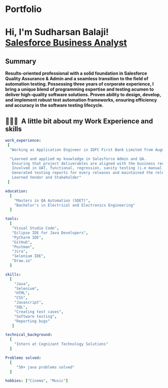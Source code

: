 # Portfolio
<h1>Hi, I'm Sudharsan Balaji! <br/><a href="https://github.com/joshmadakor1">Salesforce Business Analyst</a></h1>

<h2>Summary</h2>
    <b>Results-oriented professional with a solid foundation in Salesforce Quality Assurance & Admin and a seamless transition to the field of automation testing. Possessing three years of corporate experience, I bring a unique blend of programming expertise and testing acumen to deliver high-quality software solutions. Proven ability to design, develop, and implement robust test automation frameworks, ensuring efficiency and accuracy in the software testing lifecycle.</b>

<h2> 👨🏻‍💻 &nbsp;A little bit about my Work Experience and skills</h2>

```yaml
work_experience:
 [
  "Working as Application Engineer in IDFC First Bank Limited from August 2022 (24 months)"

  "Learned and applied my knowledge in Salesforce Admin and QA.
   Ensuring that project deliverables are aligned with the business requirements.
   Involved in UAT, functional, regression, sanity testing (i.e manual testing concepts) in different environments.
   Generated testing reports for every releases and maintained the release tracker
   Learned Vendor and Stakeholder"
 ]

education:
  [
    "Masters in QA Automation (SDET)",
    "Bachelor's in Electrical and Electronics Engineering"
  ]

tools:
  [
   "Visual Studio Code",
   "Eclipse IDE for Java Developers",
   "PyCharm IDE",
   "GitHub",
   "Postman",
   "Jira",
   "Selenium IDE",
   "Draw.io"
  ]

skills:
  [
    "Java",
    "Selenium",
    "HTML",
    "CSS",
    "Javascript",
    "SQL",
    "Creating test cases",
    "Software testing",
    "Reporting bugs"
   ]

technical_background:
  [
    "Intern at Cognizant Technology Solutions"
  ]

Problems solved:
  [
     "50+ java problems solved"
  ]

hobbies: ["Cinema", "Music"]
```
